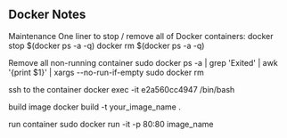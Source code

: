 Docker Notes
------------------






Maintenance
One liner to stop / remove all of Docker containers:
  docker stop $(docker ps -a -q)
  docker rm $(docker ps -a -q)
  
  Remove all non-running container
  sudo  docker ps -a | grep 'Exited' | awk '{print $1}' | xargs --no-run-if-empty sudo docker rm
  
  ssh to the container
  docker exec -it e2a560cc4947 /bin/bash
  
  build image
  docker build -t your_image_name .
  
  run container 
  sudo docker run -it -p 80:80 image_name
  
  